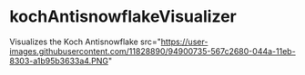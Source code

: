 # kochAntisnowflakeVisualizer
Visualizes the Koch Antisnowflake
src="https://user-images.githubusercontent.com/11828890/94900735-567c2680-044a-11eb-8303-a1b95b3633a4.PNG"
